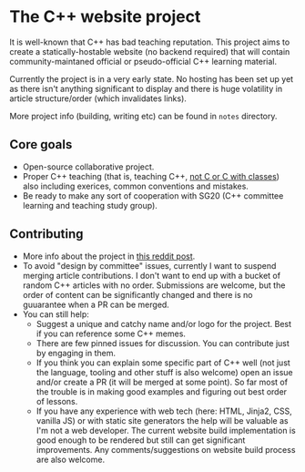 # The C++ website project

It is well-known that C++ has bad teaching reputation. This project aims to create a statically-hostable website (no backend required) that will contain community-maintaned official or pseudo-official C++ learning material.

Currently the project is in a very early state. No hosting has been set up yet as there isn't anything significant to display and there is huge volatility in article structure/order (which invalidates links).

More project info (building, writing etc) can be found in `notes` directory.

## Core goals

- Open-source collaborative project.
- Proper C++ teaching (that is, teaching C++, [not C or C with classes](https://www.youtube.com/watch?v=YnWhqhNdYyk)) also including exerices, common conventions and mistakes.
- Be ready to make any sort of cooperation with SG20 (C++ committee learning and teaching study group).

## Contributing

- More info about the project in [this reddit post](https://www.reddit.com/r/cpp/comments/ns4hl5/what_do_you_think_of_learning_c_through_online/).
- To avoid "design by committee" issues, currently I want to suspend merging article contributions. I don't want to end up with a bucket of random C++ articles with no order. Submissions are welcome, but the order of content can be significantly changed and there is no guuarantee when a PR can be merged.
- You can still help:
  - Suggest a unique and catchy name and/or logo for the project. Best if you can reference some C++ memes.
  - There are few pinned issues for discussion. You can contribute just by engaging in them.
  - If you think you can explain some specific part of C++ well (not just the language, tooling and other stuff is also welcome) open an issue and/or create a PR (it will be merged at some point). So far most of the trouble is in making good examples and figuring out best order of lessons.
  - If you have any experience with web tech (here: HTML, Jinja2, CSS, vanilla JS) or with static site generators the help will be valuable as I'm not a web developer. The current website build implementation is good enough to be rendered but still can get significant improvements. Any comments/suggestions on website build process are also welcome.
